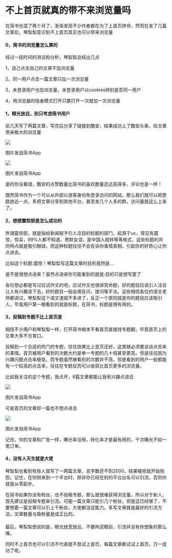 # 不上首页就真的带不来浏览量吗

在简书也混了两个月了，渐渐发现不少作者都在为了上首页拼命，然而在发了几篇文章后，琴梨梨意识到不上首页其实也可以带来浏览量

#### 0，简书的浏览量怎么算的

经过一段时间的测试和分析，琴梨梨总结出几点

1，自己点击自己的文章不加浏览量

2，同一用户点击一篇文章只加一次浏览量

3，未登录用户也加浏览量，未登录用户以cookies辨别是否同一用户

4，用浏览器的隐身模式打开只要打开一次就加一次浏览量

#### 1，眼光放远，别只考虑简书用户

前几天写了两篇文章，写完后分享了链接到酷安，结果成功上了酷安头条，给文章带来极大的浏览量﻿﻿

![](http://upload-images.jianshu.io/upload_images/5660880-35c8b271d5d2aaec.png)

图片发自简书App

![](http://upload-images.jianshu.io/upload_images/5660880-46bbdbae37633857.png)

图片发自简书App

是的你没看错，酷安的点赞数量比简书的喜欢数量还远高得多，评论也是一样！

既然简书作为一个可以从外部以游客身份免登录访问的网站，那么我们就可以把思路放远一点，多把文章分享到其他平台，甚至发几个人多的群，访问量就这么上来了。

#### 2，想想震惊部是怎么成功的

所谓震惊部，就是指给新闻赋予引人注目的标题的部门，起源于uc，常见有震惊，惊呆，99%人都不知道，男默女泪，是中国人就转等等格式，这些标题的共同特点就是吸引眼球。而这种标题往往不会告诉你事情真相，引起你的好奇心让你点进去。

比如这个标题:震惊！琴梨梨写这篇文章的目的竟然是...

是不是很想点进来？虽然点进来你可能看到的就是:目的只是想写罢了

各位想必都是写过应试作文的吧，应试作文也很讲究命题，好的题目应该引人注目让人有兴趣读下去。好的题目一般会用反问，提问等手法，这些相信各位的语文老师都讲过，琴梨梨这个语文渣就不多讲了，反正一个原则就是你的题目应该吸引人，毕竟用户第一眼看到的就是标题，在简书，标题是很有用的。

#### 3，投稿到专题不比上首页差

相信不少用户和琴梨梨一样，打开简书根本不看首页直接找专题翻，毕竟首页上的文章大多不合胃口。

投稿到一个合适的热门的专题，往往效果比上首页还好。这里就必须要谈谈点击率的事情。首页被用户看到的次数大约是单一专题的几十倍甚至更高，但是往往因为兴趣问题点击率极低，而专题虽然被看到的次数并不高，但是看到的用户一般都能有一个较高的点击率，往往在专题反而可以收获比首页更多的浏览量。

﻿比如我关注的这个专题，我点开，6篇文章都能让我有兴趣点进去

![](http://upload-images.jianshu.io/upload_images/5660880-e2ba5df322d90263.png)

图片发自简书App

﻿可是首页的文章却一篇也不想点进去

![](http://upload-images.jianshu.io/upload_images/5660880-ad300f18bb49f245.png)

图片发自简书App

记住，你的文章和广告一样，曝光率没用，转化率才是最有用的，千次曝光不如一笔订单。

#### 4，没有人天生就是大佬

琴梨梨也看到有些人就写了一两篇文章，总字数还不到2000，结果被拒就开始抱怨。记住，在你刚来到一个平台时，除非你已经在别的平台出名可以引流，否则你就是从零起步。

在简书如果你没有粉丝，也不投稿专题，那么就很难获得浏览量。所以对于新人，首先建议是投稿专题来引流。可能一篇文章只能引几个粉丝，但是这已经够了，不要想着一篇文章可以引上千粉丝，大佬都没这能力。多写文章就是最好的引流方法，文章数量与吸粉量是成正比的。

#### 

最后，琴梨梨想说的是，眼光放宽放远，不要拘泥眼前，引流并没有你想象的那么难。

同时不上首页也可以引流不代表就不尝试上首页，每篇文章都试试上首页，万一成功了呢。